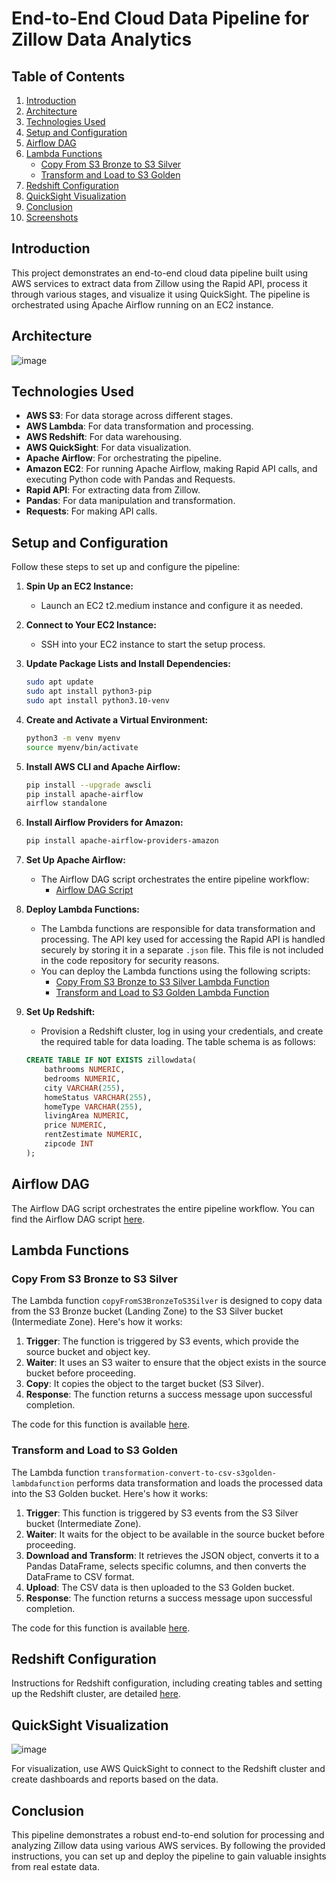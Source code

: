 # End-to-End Cloud Data Pipeline for Zillow Data Analytics

## Table of Contents
1. [Introduction](#introduction)
2. [Architecture](#architecture)
3. [Technologies Used](#technologies-used)
4. [Setup and Configuration](#setup-and-configuration)
5. [Airflow DAG](#airflow-dag)
6. [Lambda Functions](#lambda-functions)
    - [Copy From S3 Bronze to S3 Silver](#copy-from-s3-bronze-to-s3-silver)
    - [Transform and Load to S3 Golden](#transform-and-load-to-s3-golden)
7. [Redshift Configuration](#redshift-configuration)
8. [QuickSight Visualization](#quicksight-visualization)
9. [Conclusion](#conclusion)
10. [Screenshots](#screenshots)

## Introduction
This project demonstrates an end-to-end cloud data pipeline built using AWS services to extract data from Zillow using the Rapid API, process it through various stages, and visualize it using QuickSight. The pipeline is orchestrated using Apache Airflow running on an EC2 instance.

## Architecture
![image](https://github.com/user-attachments/assets/0e607b15-400a-4850-bf02-9769df341128)

## Technologies Used
- **AWS S3**: For data storage across different stages.
- **AWS Lambda**: For data transformation and processing.
- **AWS Redshift**: For data warehousing.
- **AWS QuickSight**: For data visualization.
- **Apache Airflow**: For orchestrating the pipeline.
- **Amazon EC2**: For running Apache Airflow, making Rapid API calls, and executing Python code with Pandas and Requests.
- **Rapid API**: For extracting data from Zillow.
- **Pandas**: For data manipulation and transformation.
- **Requests**: For making API calls.

## Setup and Configuration
Follow these steps to set up and configure the pipeline:

1. **Spin Up an EC2 Instance:**
   - Launch an EC2 t2.medium instance and configure it as needed.

2. **Connect to Your EC2 Instance:**
   - SSH into your EC2 instance to start the setup process.

3. **Update Package Lists and Install Dependencies:**

    ```bash
    sudo apt update
    sudo apt install python3-pip
    sudo apt install python3.10-venv
    ```

4. **Create and Activate a Virtual Environment:**

    ```bash
    python3 -m venv myenv
    source myenv/bin/activate
    ```

5. **Install AWS CLI and Apache Airflow:**

    ```bash
    pip install --upgrade awscli
    pip install apache-airflow
    airflow standalone
    ```

6. **Install Airflow Providers for Amazon:**

    ```bash
    pip install apache-airflow-providers-amazon
    ```

7. **Set Up Apache Airflow:**
   - The Airflow DAG script orchestrates the entire pipeline workflow:
     - [Airflow DAG Script](https://github.com/AjaX-05/End-to-End-Cloud-Data-Pipeline-for-Zillow-Data-Analytics/blob/main/zillowanalytics.py)

8. **Deploy Lambda Functions:**
   - The Lambda functions are responsible for data transformation and processing. The API key used for accessing the Rapid API is handled securely by storing it in a separate `.json` file. This file is not included in the code repository for security reasons.
   - You can deploy the Lambda functions using the following scripts:
     - [Copy From S3 Bronze to S3 Silver Lambda Function](https://github.com/AjaX-05/End-to-End-Cloud-Data-Pipeline-for-Zillow-Data-Analytics/blob/main/lambda_function1.py)
     - [Transform and Load to S3 Golden Lambda Function](https://github.com/AjaX-05/End-to-End-Cloud-Data-Pipeline-for-Zillow-Data-Analytics/blob/main/lambda_function2.py)

9. **Set Up Redshift:**
   - Provision a Redshift cluster, log in using your credentials, and create the required table for data loading. The table schema is as follows:

    ```sql
    CREATE TABLE IF NOT EXISTS zillowdata(
        bathrooms NUMERIC,
        bedrooms NUMERIC,
        city VARCHAR(255),
        homeStatus VARCHAR(255),
        homeType VARCHAR(255),
        livingArea NUMERIC,
        price NUMERIC,
        rentZestimate NUMERIC,
        zipcode INT
    );
    ```

## Airflow DAG
The Airflow DAG script orchestrates the entire pipeline workflow. You can find the Airflow DAG script [here](https://github.com/AjaX-05/End-to-End-Cloud-Data-Pipeline-for-Zillow-Data-Analytics/blob/main/zillowanalytics.py).

## Lambda Functions

### Copy From S3 Bronze to S3 Silver
The Lambda function `copyFromS3BronzeToS3Silver` is designed to copy data from the S3 Bronze bucket (Landing Zone) to the S3 Silver bucket (Intermediate Zone). Here's how it works:
1. **Trigger**: The function is triggered by S3 events, which provide the source bucket and object key.
2. **Waiter**: It uses an S3 waiter to ensure that the object exists in the source bucket before proceeding.
3. **Copy**: It copies the object to the target bucket (S3 Silver).
4. **Response**: The function returns a success message upon successful completion.

The code for this function is available [here](https://github.com/AjaX-05/End-to-End-Cloud-Data-Pipeline-for-Zillow-Data-Analytics/blob/main/lambda_function1.py).

### Transform and Load to S3 Golden
The Lambda function `transformation-convert-to-csv-s3golden-lambdafunction` performs data transformation and loads the processed data into the S3 Golden bucket. Here's how it works:
1. **Trigger**: This function is triggered by S3 events from the S3 Silver bucket (Intermediate Zone).
2. **Waiter**: It waits for the object to be available in the source bucket before proceeding.
3. **Download and Transform**: It retrieves the JSON object, converts it to a Pandas DataFrame, selects specific columns, and then converts the DataFrame to CSV format.
4. **Upload**: The CSV data is then uploaded to the S3 Golden bucket.
5. **Response**: The function returns a success message upon successful completion.

The code for this function is available [here](https://github.com/AjaX-05/End-to-End-Cloud-Data-Pipeline-for-Zillow-Data-Analytics/blob/main/lambda_function2.py).

## Redshift Configuration
Instructions for Redshift configuration, including creating tables and setting up the Redshift cluster, are detailed [here](https://github.com/AjaX-05/End-to-End-Cloud-Data-Pipeline-for-Zillow-Data-Analytics/blob/main/redshift_configuration.md).

## QuickSight Visualization
![image](https://github.com/user-attachments/assets/2f3fb1b8-fbea-40e1-bbd5-6ec9359c9144)

For visualization, use AWS QuickSight to connect to the Redshift cluster and create dashboards and reports based on the data.

## Conclusion
This pipeline demonstrates a robust end-to-end solution for processing and analyzing Zillow data using various AWS services. By following the provided instructions, you can set up and deploy the pipeline to gain valuable insights from real estate data.


